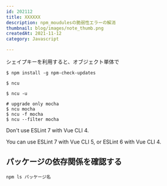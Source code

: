```yaml
---
id: 202112
title: XXXXXX
description: npm_moudulesの脆弱性エラーの解消
thumbnail: blog/images/note_thumb.png
createdAt: 2021-11-12
category: Javascript

---
```


シェイプキーを利用すると、オブジェクト単体で

```
$ npm install -g npm-check-updates
```

```
$ ncu
```

```
$ ncu -u
```

```
# upgrade only mocha
$ ncu mocha
$ ncu -f mocha
$ ncu --filter mocha
```

Don't use ESLint 7 with Vue CLI 4.

You can use ESLint 7 with Vue CLI 5, or ESLint 6 with Vue CLI 4.


## パッケージの依存関係を確認する

```
npm ls パッケージ名
```
